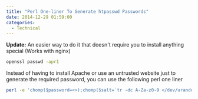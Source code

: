 ```yaml
---
title: "Perl One-liner To Generate htpasswd Passwords"
date: 2014-12-29 01:59:00
categories:
  - Technical
---
```


**Update:**
An easier way to do it that doesn't require you to install anything special (Works with nginx)
```bash
openssl passwd -apr1
```

Instead of having to install Apache or use an untrusted website just to generate the required password, you can use the following perl one liner
```bash
perl -e 'chomp($password=<>);chomp($salt=`tr -dc A-Za-z0-9 </dev/urandom | head -c 1024`); print crypt($password,$salt)."\n";'
```